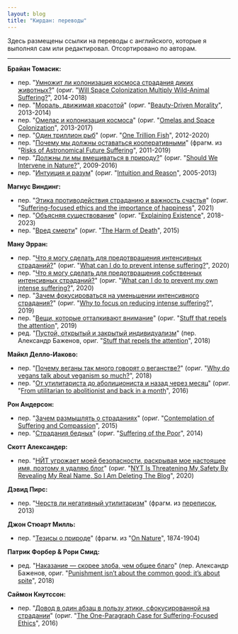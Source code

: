 ```yaml
---
layout: blog
title: "Кирдан: переводы"
---
```

Здесь размещены ссылки на переводы с английского, которые я выполнял сам или редактировал. Отсортировано по авторам.

---

**Брайан Томасик:**
* пер. "[Умножит ли колонизация космоса страдания диких животных?](https://reducingsuffering.github.io/brian-tomasik-will-space-colonization-multiply-wild-animal-suffering.html)" (ориг. "[Will Space Colonization Multiply Wild-Animal Suffering?](https://reducing-suffering.org/will-space-colonization-multiply-wild-animal-suffering/)", 2014-2018)
* пер. "[Мораль, движимая красотой](https://reducingsuffering.github.io/brian-tomasik-beauty-driven-morality.html)" (ориг. "[Beauty-Driven Morality](https://reducing-suffering.org/beauty-driven-morality/)", 2013-2014)
* пер. "[Омелас и колонизация космоса](https://reducingsuffering.github.io/brian-tomasik-omelas-and-space-colonization.html)" (ориг. "[Omelas and Space Colonization](https://reducing-suffering.org/omelas-and-space-colonization/)", 2013-2017)
* пер. "[Один триллион рыб](https://reducingsuffering.github.io/brian-tomasik-one-trillion-fish.html)" (ориг. "[One Trillion Fish](https://reducing-suffering.org/one-trillion-fish/)", 2012-2020)
* пер. "[Почему мы должны оставаться кооперативными](https://reducingsuffering.github.io/brian-tomasik-1.html)" (фрагм. из "[Risks of Astronomical Future Suffering](https://longtermrisk.org/risks-of-astronomical-future-suffering)", 2011-2019)
* пер. "[Должны ли мы вмешиваться в природу?](https://reducingsuffering.github.io/brian-tomasik-should-we-intervene-in-nature.html)" (ориг. "[Should We Intervene in Nature?](https://reducing-suffering.org/should-we-intervene-in-nature/)", 2009-2016)
* пер. "[Интуиция и разум](https://reducingsuffering.github.io/brian-tomasik-intuition-and-reason.html)" (ориг. "[Intuition and Reason](https://reducing-suffering.org/intuition-and-reason/)", 2005-2013)

**Магнус Виндинг:**
* пер. "[Этика противодействия страданию и важность счастья](https://reducingsuffering.github.io/magnus-vinding-suffering-focused-ethics-and-the-importance-of-happiness.html)" (ориг. "[Suffering-focused ethics and the importance of happiness](https://magnusvinding.com/2021/01/12/the-importance-of-happiness/)", 2021)
* пер. "[Объясняя существование](https://reducingsuffering.github.io/magnus-vinding-explaining-existence.html)" (ориг. "[Explaining Existence](https://magnusvinding.com/2018/08/16/explaining-existence/)", 2018-2023)
* пер. "[Вред смерти](https://reducingsuffering.github.io/magnus-vinding-the-harm-of-death.html)" (ориг. "[The Harm of Death](https://www.utilitarianism.com/magnus-vinding/harm-death.html)", 2015)

**Ману Эрран:**
* пер. "[Что я могу сделать для предотвращения интенсивных страданий?](https://reducingsuffering.github.io/manu-herran-what-can-i-do-to-prevent-intense-suffering.html)" (ориг. "[What can I do to prevent intense suffering?](https://manuherran.com/what-can-i-do-to-prevent-intense-suffering/)", 2020)
* пер. "[Что я могу сделать для предотвращения собственных интенсивных страданий?](https://reducingsuffering.github.io/manu-herran-what-can-i-do-to-prevent-my-own-intense-suffering.html)" (ориг. "[What can I do to prevent my own intense suffering?](https://manuherran.com/what-can-i-do-to-prevent-my-own-intense-suffering/)", 2020)
* пер. "[Зачем фокусироваться на уменьшении интенсивного страдания?](https://reducingsuffering.github.io/manu-herran-why-to-focus-on-reducing-intense-suffering.html)" (ориг. "[Why to focus on reducing intense suffering?](https://manuherran.com/why-to-focus-on-reducing-intense-suffering/)", 2019)
* пер. "[Вещи, которые отталкивают внимание](https://reducingsuffering.github.io/manu-herran-stuff-that-repels-the-attention.html)" (ориг. "[Stuff that repels the attention](https://manuherran.com/stuff-that-repels-the-attention/)", 2019)
* ред. "[Пустой, открытый и закрытый индивидуализм](https://reducingsuffering.github.io/manu-herran-empty-open-and-closed-individualism.html)" (пер. Александр Баженов, ориг. "[Stuff that repels the attention](https://manuherran.com/empty-open-and-closed-individualism/)", 2018)

**Майкл Делло-Иаково:**
* пер. "[Почему веганы так много говорят о веганстве?](https://reducingsuffering.github.io/michael-dello-iacovo-why-do-vegans-talk-about-veganism-so-much.html)" (ориг. "[Why do vegans talk about veganism so much?](https://www.michaeldello.com/vegans-talk-veganism-much/)", 2018)
* пер. "[От утилитариста до аболициониста и назад через месяц](https://reducingsuffering.github.io/michael-dello-iacovo-from-utilitarian-to-abolitionist-and-back-in-a-month.html)" (ориг. "[From utilitarian to abolitionist and back in a month](https://www.michaeldello.com/from-utilitarian-to-abolitionist-and-back-in-a-month/)", 2016)

**Рон Андерсон:**
* пер. "[Зачем размышлять о страданиях](https://reducingsuffering.github.io/ron-anderson-contemplation-of-suffering-and-compassion.html)" (ориг. "[Contemplation of Suffering and Compassion](https://thesocietypages.org/worldsuffering/2015/02/14/why-think-about-suffering/)", 2015)
* пер. "[Страдания бедных](https://reducingsuffering.github.io/ron-anderson-suffering-of-the-poor.html)" (ориг. "[Suffering of the Poor](https://thesocietypages.org/worldsuffering/2014/06/08/suffering-around-the-world/)", 2014)

**Скотт Александер:**
* пер. "[НЙТ угрожает моей безопасности, раскрывая мое настоящее имя, поэтому я удаляю блог](https://vk.com/@kirdan-slate-star-codex-2020-06-22)" (ориг. "[NYT Is Threatening My Safety By Revealing My Real Name, So I Am Deleting The Blog](https://slatestarcodex.com/2020/06/22/nyt-is-threatening-my-safety-by-revealing-my-real-name-so-i-am-deleting-the-blog/)", 2020)

**Дэвид Пирс:**
* пер. "[Черств ли негативный утилитаризм](https://reducingsuffering.github.io/david-pearce-2.html)" (фрагм. из [переписок](https://www.hedweb.com/social-media/pre2014.html), 2013)

**Джон Стюарт Милль:**
* пер. "[Тезисы о природе](https://reducingsuffering.github.io/john-stuart-mill-1.html)" (фрагм. из "[On Nature](https://www.lancaster.ac.uk/users/philosophy/texts/mill_on.htm)", 1874-1904)

**Патрик Форбер & Рори Смид:**
* ред. "[Наказание — скорее злоба, чем общее благо](https://reducingsuffering.github.io/patrick-forber-punishment-isnt-about-the-common-good-its-about-spite.html)" (пер. Александр Баженов, ориг. "[Punishment isn’t about the common good: it’s about spite](https://aeon.co/ideas/punishment-isnt-about-the-common-good-its-about-spite)", 2018)

**Саймон Кнутссон:**
* пер. "[Довод в один абзац в пользу этики, сфокусированной на страдании](https://reducingsuffering.github.io/simon-knutsson-the-one-paragraph-case-for-suffering-focused-ethics.html)" (ориг. "[The One-Paragraph Case for Suffering-Focused Ethics](https://www.simonknutsson.com/the-one-paragraph-case-for-suffering-focused-ethics)", 2016)